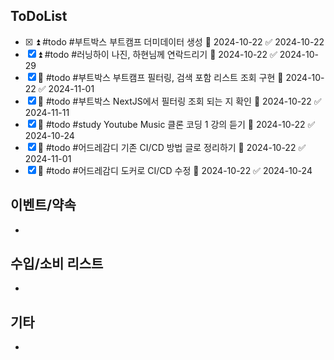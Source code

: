 
## ToDoList
<!-- {우선순위} {Tasks} {Due Date} {Strart Date} {End Date} -->
- [x] <!-- taskss-->⏫ #todo #부트박스 부트캠프 더미데이터 생성 📅 2024-10-22 ✅ 2024-10-22
- [x] ⏫ #todo #러닝하이 나진, 하현님께 연락드리기 📅 2024-10-22 ✅ 2024-10-29
- [x] 🔼 #todo #부트박스 부트캠프 필터링, 검색 포함 리스트 조회 구현 📅 2024-10-22 ✅ 2024-11-01
- [x] 🔼 #todo #부트박스 NextJS에서 필터링 조회 되는 지 확인 📅 2024-10-22 ✅ 2024-11-11
- [x] 🔼 #todo #study Youtube Music 클론 코딩 1 강의 듣기 📅 2024-10-22 ✅ 2024-10-24
- [x] 🔼 #todo #어드레감디 기존 CI/CD 방법 글로 정리하기 📅 2024-10-22 ✅ 2024-11-01
- [x] 🔼 #todo #어드레감디 도커로 CI/CD 수정 📅 2024-10-22 ✅ 2024-10-24
## 이벤트/약속
- <!-- 예정된 약속 or 예상치 못하게 발생한 이벤트 -->

## 수입/소비 리스트
- <!-- 얼만큼 썼는지 -->

## 기타
- 